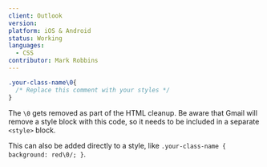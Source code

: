 ```yaml
---
client: Outlook
version:
platform: iOS & Android
status: Working
languages:
  - CSS
contributor: Mark Robbins
---
```


```css
.your-class-name\0{
  /* Replace this comment with your styles */
}
```

The `\0` gets removed as part of the HTML cleanup. Be aware that Gmail will remove a style block with this code, so it needs to be included in a separate `<style>` block.

This can also be added directly to a style, like `.your-class-name { background: red\0/; }`.
